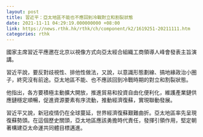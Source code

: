 ```yaml
---
layout: post
title: 習近平：亞太地區不能也不應回到冷戰對立和割裂狀態
date: 2021-11-11 04:29:19.000000000 +08:00
link: https://news.rthk.hk/rthk/ch/component/k2/1619251-20211111.htm
categories: rthk
---
```


國家主席習近平應邀在北京以視像方式向亞太經合組織工商領導人峰會發表主旨演講。

習近平說，要反對歧視性、排他性做法，又說，以意識形態劃線、搞地緣政治小圈子，終究沒有前途。亞太地區不能、也不應該回到冷戰時期的對立和割裂狀態。

他指出，各方要積極主動擴大開放，推進貿易和投資自由化便利化，維護產業鏈供應鏈穩定順暢，促進資源要素有序流動，推動經濟復蘇，實現聯動發展。

習近平又說，新冠疫情仍在全球蔓延，世界經濟復蘇艱難曲折。亞太地區率先呈現復蘇勢頭。在這個歷史關頭，亞太地區應該勇擔時代責任，發揮引領作用，堅定朝著構建亞太命運共同體目標邁進。
